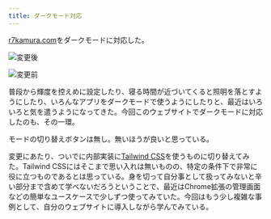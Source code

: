```yaml
---
title: ダークモード対応
---
```

[r7kamura.com](https://r7kamura.com/)をダークモードに対応した。

![](https://lh5.googleusercontent.com/v2rg0riYzUgVDZBR14ga5glj2b2eTeG-jKrcK5J3lpvq7inx7tJKtdbr6cKEbLgxfDfi7L-n6eAxNaBOtuHwuDmpvI3ZEqGk5FBGsCUTEmrUMTH_j1dKezfprY0Z-dVhs3yiTUocMxyOm5489-FNnu9t8Zcgqpj4dQWJ1CqgzSs7_Y7PscGygz2r "変更後")

![](https://lh3.googleusercontent.com/szUExRp07YHSa4DskqDqpfIIAlazO33tRzU_hIBVmGF_Mppvdto6ReUBymQCCm4cdbjSrsgp49REenRC1S89M7Ffz5HfOlKHmShhspRFJuClkmmh_cPOGDPdMhq5QnXoOFHnPlqpMjTJH7vTYRHYvoK_ETSYtv0BENesDpXHN5IYTVmJw0gICZNh "変更前")

普段から輝度を控えめに設定したり、寝る時間が近づいてくると照明を落とすようにしたり、いろんなアプリをダークモードで使うようにしたりと、最近はいろいろと気を遣うようになってきた。今回このウェブサイトでダークモードに対応したのも、その一環。

モードの切り替えボタンは無し。無いほうが良いと思っている。

変更にあたり、ついでに内部実装に[Tailwind CSS](https://tailwindcss.com/)を使うものに切り替えてみた。Tailwind CSSにはそこまで思い入れは無いものの、特定の条件下で非常に役に立つものであるとは思っている。身を切って自分事として扱ってみないと辛い部分まで含めて学べないだろうということで、最近はChrome拡張の管理画面などの簡単なユースケースで少しずつ使ってみていた。今回はもう少し複雑な事例として、自分のウェブサイトに導入しながら学んでみている。

